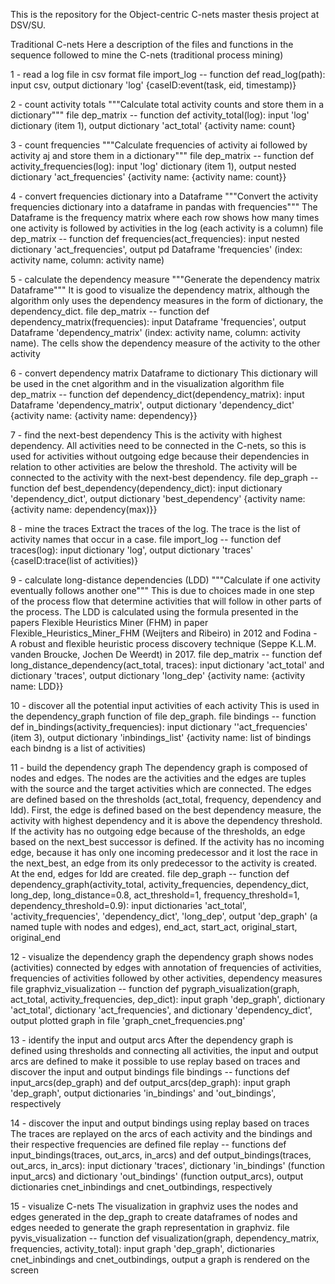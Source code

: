 This is the repository for the Object-centric C-nets master thesis project at DSV/SU.

Traditional C-nets
Here a description of the files and functions in the sequence followed to mine the C-nets (traditional process mining)

1 - read a log file in csv format
  file import_log -- function def read_log(path): input csv, output dictionary 'log' {caseID:event(task, eid, timestamp)}
  
2 - count activity totals
  """Calculate total activity counts and store them in a dictionary""" 
  file dep_matrix -- function def activity_total(log): input 'log' dictionary (item 1), output dictionary 'act_total' {activity name: count}
  
3 - count frequencies
  """Calculate frequencies of activity ai followed by activity aj and store them in a dictionary"""
  file dep_matrix -- function def activity_frequencies(log): input 'log' dictionary (item 1), output nested dictionary 'act_frequencies' {activity name: {activity name: count}}
  
4 - convert frequencies dictionary into a Dataframe
  """Convert the activity frequencies dictionary into a dataframe in pandas with frequencies"""
  The Dataframe is the frequency matrix where each row shows how many times one activity is followed by activities in the log (each activity is a column)
  file dep_matrix -- function def frequencies(act_frequencies): input nested dictionary 'act_frequencies', output pd Dataframe 'frequencies' (index: activity name, column: activity name)
  
5 - calculate the dependency measure
  """Generate the dependency matrix Dataframe"""
  It is good to visualize the dependency matrix, although the algorithm only uses the dependency measures in the form of dictionary, the dependency_dict.
  file dep_matrix -- function def dependency_matrix(frequencies): input Dataframe 'frequencies', output Dataframe 'dependency_matrix' (index: activity name, column: activity name). The cells show the dependency measure of the activity to the other activity
  
6 - convert dependency matrix Dataframe to dictionary
  This dictionary will be used in the cnet algorithm and in the visualization algorithm
  file dep_matrix -- function def dependency_dict(dependency_matrix):
input Dataframe 'dependency_matrix', output dictionary 'dependency_dict' {activity name: {activity name: dependency}}

7 - find the next-best dependency
  This is the activity with highest dependency. All activities need to be connected in the C-nets, so this is used for activities without outgoing edge because their dependencies in relation to other activities are below the threshold. The activity will be connected to the activity with the next-best dependency.
  file dep_graph -- function def best_dependency(dependency_dict):
  input dictionary 'dependency_dict', output dictionary 'best_dependency' {activity name: {activity name: dependency(max)}}
  
8 - mine the traces
  Extract the traces of the log. The trace is the list of activity names that occur in a case.
  file import_log -- function def traces(log): input dictionary 'log', output dictionary 'traces' {caseID:trace(list of activities)}
  
9 - calculate long-distance dependencies (LDD)
  """Calculate if one activity eventually follows another one"""
  This is due to choices made in one step of the process flow that determine activities that will follow in other parts of the process. The LDD is calculated using the formula presented in the papers Flexible Heuristics Miner (FHM) in paper Flexible_Heuristics_Miner_FHM (Weijters and Ribeiro) in 2012 and Fodina - A robust and flexible heuristic process discovery technique (Seppe K.L.M. vanden Broucke, Jochen De Weerdt) in 2017.
  file dep_matrix -- function def long_distance_dependency(act_total, traces):
  input dictionary 'act_total' and dictionary 'traces', output dictionary 'long_dep' {activity name: {activity name: LDD}}
  
10 - discover all the potential input activities of each activity
  This is used in the dependency_graph function of file dep_graph. 
  file bindings -- function def in_bindings(activity_frequencies):
  input dictionary ''act_frequencies' (item 3), output dictionary 'inbindings_list' {activity name: list of bindings each bindng is a list of activities) 
  
11 - build the dependency graph
  The dependency graph is composed of nodes and edges. The nodes are the activities and the edges are tuples with the source and the target activities which are connected. 
  The edges are defined based on the thresholds (act_total, frequency, dependency and ldd). First, the edge is defined based on the best dependency measure, the activity with highest dependency and it is above the dependency threshold. If the activity has no outgoing edge because of the thresholds, an edge based on the next_best successor is defined. If the activity has no incoming edge, because it has only one incoming predecessor and it lost the race in the next_best, an edge from its only predecessor to the activity is created. At the end, edges for ldd are created.
  file dep_graph -- function def dependency_graph(activity_total, activity_frequencies, dependency_dict, long_dep, long_distance=0.8, act_threshold=1, frequency_threshold=1, dependency_threshold=0.9):
  input dictionaries 'act_total', 'activity_frequencies', 'dependency_dict', 'long_dep', output 'dep_graph' (a named tuple with nodes and edges), end_act, start_act, original_start, original_end
  
12 - visualize the dependency graph
  the dependency graph shows nodes (activities) connected by edges with annotation of frequencies of activities, frequencies of activities followed by other activities, dependency measures
  file graphviz_visualization -- function def pygraph_visualization(graph, act_total, activity_frequencies, dep_dict):
  input graph 'dep_graph', dictionary 'act_total', dictionary 'act_frequencies', and dictionary 'dependency_dict', output plotted graph in file 'graph_cnet_frequencies.png'
  
13 - identify the input and output arcs
  After the dependency graph is defined using thresholds and connecting all activities, the input and output arcs are defined to make it possible to use replay based on traces and discover the input and output bindings
  file bindings -- functions def input_arcs(dep_graph) and def output_arcs(dep_graph):
  input graph 'dep_graph', output dictionaries 'in_bindings' and 'out_bindings', respectively
  
14 - discover the input and output bindings using replay based on traces
  The traces are replayed on the arcs of each activity and the bindings and their respective frequencies are defined
  file replay -- functions def input_bindings(traces, out_arcs, in_arcs) and def output_bindings(traces, out_arcs, in_arcs):
  input dictionary 'traces', dictionary 'in_bindings' (function input_arcs) and dictionary 'out_bindings' (function output_arcs), output dictionaries cnet_inbindings and cnet_outbindings, respectively
  
15 - visualize C-nets
  The visualization in graphviz uses the nodes and edges generated in the dep_graph to create dataframes of nodes and edges needed to generate the graph representation in graphviz.
  file pyvis_visualization -- function def visualization(graph, dependency_matrix, frequencies, activity_total):
  input graph 'dep_graph', dictionaries cnet_inbindings and cnet_outbindings, output a graph is rendered on the screen
